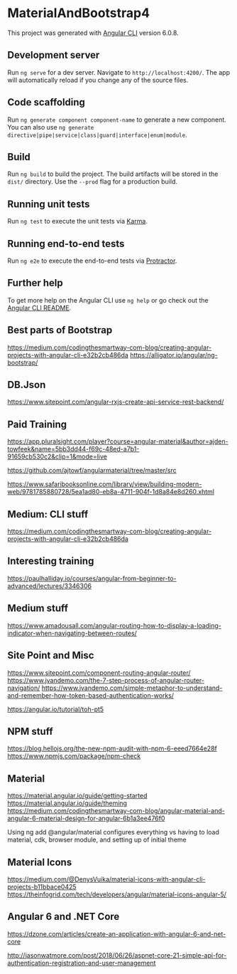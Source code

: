 # MaterialAndBootstrap4

This project was generated with [Angular CLI](https://github.com/angular/angular-cli) version 6.0.8.

## Development server

Run `ng serve` for a dev server. Navigate to `http://localhost:4200/`. The app will automatically reload if you change any of the source files.

## Code scaffolding

Run `ng generate component component-name` to generate a new component. You can also use `ng generate directive|pipe|service|class|guard|interface|enum|module`.

## Build

Run `ng build` to build the project. The build artifacts will be stored in the `dist/` directory. Use the `--prod` flag for a production build.

## Running unit tests

Run `ng test` to execute the unit tests via [Karma](https://karma-runner.github.io).

## Running end-to-end tests

Run `ng e2e` to execute the end-to-end tests via [Protractor](http://www.protractortest.org/).

## Further help

To get more help on the Angular CLI use `ng help` or go check out the [Angular CLI README](https://github.com/angular/angular-cli/blob/master/README.md).

## Best parts of Bootstrap
https://medium.com/codingthesmartway-com-blog/creating-angular-projects-with-angular-cli-e32b2cb486da
https://alligator.io/angular/ng-bootstrap/

## DB.Json
https://www.sitepoint.com/angular-rxjs-create-api-service-rest-backend/

## Paid Training
https://app.pluralsight.com/player?course=angular-material&author=ajden-towfeek&name=5bb3dd44-f69c-48ed-a7b1-91659cb530c2&clip=1&mode=live

https://github.com/ajtowf/angularmaterial/tree/master/src

https://www.safaribooksonline.com/library/view/building-modern-web/9781785880728/5ea1ad80-eb8a-4711-904f-1d8a84e8d260.xhtml

## Medium: CLI stuff
https://medium.com/codingthesmartway-com-blog/creating-angular-projects-with-angular-cli-e32b2cb486da

## Interesting training
https://paulhalliday.io/courses/angular-from-beginner-to-advanced/lectures/3346306

## Medium stuff
https://www.amadousall.com/angular-routing-how-to-display-a-loading-indicator-when-navigating-between-routes/

## Site Point and Misc
https://www.sitepoint.com/component-routing-angular-router/
https://www.jvandemo.com/the-7-step-process-of-angular-router-navigation/
https://www.jvandemo.com/simple-metaphor-to-understand-and-remember-how-token-based-authentication-works/

https://angular.io/tutorial/toh-pt5

## NPM stuff
https://blog.hellojs.org/the-new-npm-audit-with-npm-6-eeed7664e28f
https://www.npmjs.com/package/npm-check

## Material
https://material.angular.io/guide/getting-started
https://material.angular.io/guide/theming
https://medium.com/codingthesmartway-com-blog/angular-material-and-angular-6-material-design-for-angular-6b1a3ee476f0

Using ng add @angular/material configures everything vs having to load material, cdk, browser module, and setting up of
initial theme

## Material Icons
https://medium.com/@DenysVuika/material-icons-with-angular-cli-projects-b11bbace0425
https://theinfogrid.com/tech/developers/angular/material-icons-angular-5/

## Angular 6 and .NET Core
https://dzone.com/articles/create-an-application-with-angular-6-and-net-core

http://jasonwatmore.com/post/2018/06/26/aspnet-core-21-simple-api-for-authentication-registration-and-user-management
